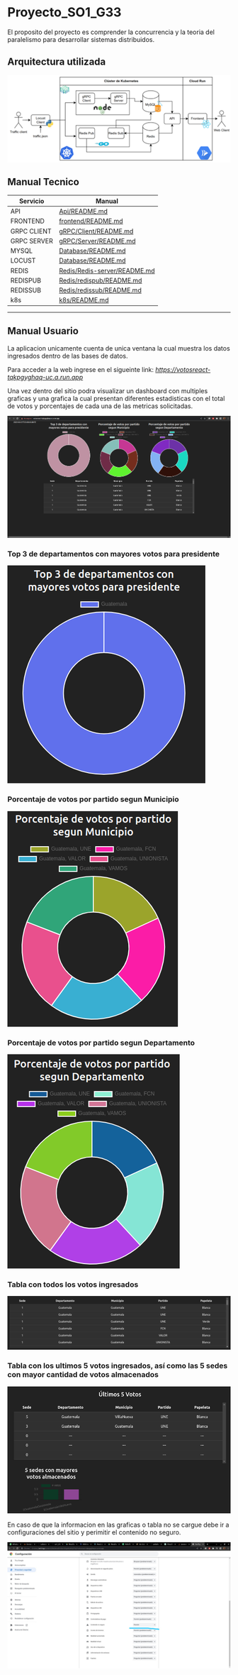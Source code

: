 # Proyecto_SO1_G33

El proposito del proyecto es comprender la concurrencia y la teoria del paralelismo para desarrollar sistemas distribuidos. 

## Arquitectura utilizada

![Arquitecura](ImagenesWeb/Arquitectura.png)

## Manual Tecnico


| Servicio | Manual |
| ------ | ------ |
| API | [Api/README.md](Api/README.md) |
| FRONTEND | [frontend/README.md](frontend/README.md) |
| GRPC CLIENT | [gRPC/Client/README.md](gRPC/Client/README.md) |
| GRPC SERVER | [gRPC/Server/README.md](gRPC/Server/README.md) |
| MYSQL | [Database/README.md](SQL/README.md) |
| LOCUST | [Database/README.md](locust/README.md) |
| REDIS | [Redis/Redis-server/README.md](Redis/Redis-server/README.md) |
| REDISPUB | [Redis/redispub/README.md](Redis/redispub/README.md) |
| REDISSUB | [Redis/redissub/README.md](Redis/redissub/README.md) |
| k8s | [k8s/README.md](k8s/README.md) |


---
## Manual Usuario
La aplicacion unicamente cuenta de unica ventana la cual muestra los datos ingresados dentro de las bases de datos.

Para acceder a la web ingrese en el sigueinte link: 
*https://votosreact-tqkpgyghaq-uc.a.run.app*

Una vez dentro del sitio podra visualizar un dashboard con multiples graficas y una grafica la cual presentan diferentes estadisticas con el total de votos y porcentajes de cada una de las metricas solicitadas.

![Web](ImagenesWeb/Web.png)

### Top 3 de departamentos con mayores votos para presidente
![Grafica Top](ImagenesWeb/Top.png)

### Porcentaje de votos por partido segun Municipio
![Grafica VMunicipio](ImagenesWeb/VMunicipio.png)

### Porcentaje de votos por partido segun Departamento
![Grafica VDepartamento](ImagenesWeb/VDepartamento.png)

### Tabla con todos los votos ingresados
![Tabla General](ImagenesWeb/Tabla.png)

### Tabla con los ultimos 5 votos ingresados, así como las 5 sedes con mayor cantidad de votos almacenados
![Ultimos Votos](ImagenesWeb/Ultimos.png)

En caso de que la informacion en las graficas o tabla no se cargue debe ir a configuraciones del sitio y perimitir el contenido no seguro.

![Error](ImagenesWeb/Error.jpeg)
